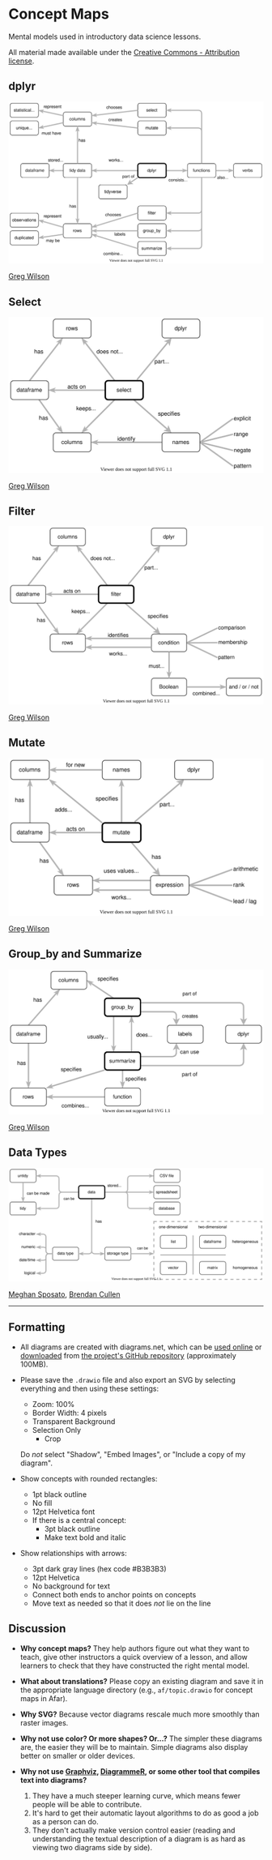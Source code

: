 # Concept Maps

Mental models used in introductory data science lessons.

All material made available under the [Creative Commons - Attribution license](LICENSE.md).

## dplyr

<a href="en/dplyr.svg"><img src="en/dplyr.svg" alt="dplyr" size="50%" /></a>

[Greg Wilson][wilson-greg]

## Select

<a href="en/select.svg"><img src="en/select.svg" alt="dplyr select" size="50%" /></a>

[Greg Wilson][wilson-greg]

## Filter

<a href="en/filter.svg"><img src="en/filter.svg" alt="dplyr filter" size="50%" /></a>

[Greg Wilson][wilson-greg]

## Mutate

<a href="en/mutate.svg"><img src="en/mutate.svg" alt="dplyr mutate" size="50%" /></a>

[Greg Wilson][wilson-greg]

## Group_by and Summarize

<a href="en/group_by_summarize.svg"><img src="en/group_by_summarize.svg" alt="dplyr group_by and summarize" size="50%" /></a>

[Greg Wilson][wilson-greg]

## Data Types

<a href="en/data_types.svg"><img src="en/data_types.svg" alt="data types" size="50%" /></a>

[Meghan Sposato][sposato-meghan],
[Brendan Cullen][cullen-brendan]

---

## Formatting

-   All diagrams are created with diagrams.net,
    which can be [used online](https://app.diagrams.net/)
    or [downloaded](https://github.com/jgraph/drawio-desktop/releases/tag/v13.6.2)
    from [the project's GitHub repository](https://github.com/jgraph/drawio)
    (approximately 100MB).

-   Please save the `.drawio` file and also export an SVG by selecting everything
    and then using these settings:
    -   Zoom: 100%
    -   Border Width: 4 pixels
    -   Transparent Background
    -   Selection Only
        -   Crop

    Do *not* select "Shadow", "Embed Images", or "Include a copy of my diagram".

-   Show concepts with rounded rectangles:
    -   1pt black outline
    -   No fill
    -   12pt Helvetica font
    -   If there is a central concept:
        -   3pt black outline
        -   Make text bold and italic

-   Show relationships with arrows:
    -   3pt dark gray lines (hex code #B3B3B3)
    -   12pt Helvetica
    -   No background for text
    -   Connect both ends to anchor points on concepts
    -   Move text as needed so that it does *not* lie on the line

## Discussion

-   **Why concept maps?**
    They help authors figure out what they want to teach,
    give other instructors a quick overview of a lesson,
    and allow learners to check that they have constructed the right mental model.

-   **What about translations?**
    Please copy an existing diagram and save it in the appropriate language directory
    (e.g., `af/topic.drawio` for concept maps in Afar).

-   **Why SVG?**
    Because vector diagrams rescale much more smoothly than raster images.

-   **Why not use color? Or more shapes? Or...?**
    The simpler these diagrams are,
    the easier they will be to maintain.
    Simple diagrams also display better on smaller or older devices.

-   **Why not use [Graphviz](https://graphviz.org/),
    [DiagrammeR](https://rich-iannone.github.io/DiagrammeR/),
    or some other tool that compiles text into diagrams?**
    1.  They have a much steeper learning curve,
        which means fewer people will be able to contribute.
    2.  It's hard to get their automatic layout algorithms
        to do as good a job as a person can do.
    3.  They don't actually make version control easier
        (reading and understanding the textual description of a diagram
        is as hard as viewing two diagrams side by side).

[cullen-brendan]: https://bcullen.rbind.io/
[sposato-meghan]: https://education.rstudio.com/trainers/people/sposato+meghan/
[wilson-greg]: http://third-bit.com
